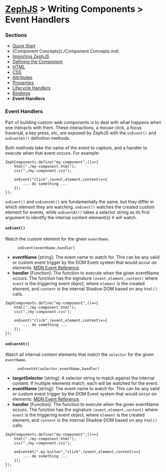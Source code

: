 # [ZephJS](../README.md) > Writing Components > Event Handlers

### Sections

- [Quick Start](./ComponentQuickStart.md)
- [Component Concepts](./Component Concepts.md)
- [Importing ZephJS](./ComponentImporting.md)
- [Defining the Component](./ComponentDefinition.md)
- [HTML](./ComponentMarkup.md)
- [CSS](./ComponentStyling.md)
- [Attributes](./ComponentAttributes.md)
- [Properties](./ComponentProperties.md)
- [Lifecycle Handlers](./ComponentLifecycleHandlers.md)
- [Bindings](./ComponentBindings.md)
- **Event Handlers**

### Event Handlers

Part of building custom web components is to deal with what happens when one interacts with them.  These interactions, a mouse click, a focus traversal, a key press, etc, are exposed by ZephJS with the `onEvent()` and `onEventAt()` definition methods.

Both methods take the name of the event to capture, and a handler to execute when that event occurs.  For example:

```
ZephComponents.define("my-component",()=>{
	html("./my-component.html");
	css("./my-component.css");

	onEvent("click",(event,element,content)=>{
		... do something ...
	});
});
```

`onEvent()` and `onEventAt()` are fundamentally the same, but they differ in which element they are watching.  `onEvent()` watches the created custom element for events, while `onEventAt()` takes a selector string as its first argument to identify the internal content element(s) it will watch.

#### `onEvent()`

Watch the custom element for the given `eventName`.

> **`onEvent(eventName,handler)`**
 - **eventName** [string]: The event name to watch for. This can be any valid or custom event trigger by the DOM Event system that would occur on elements: [MDN Event Reference](https://developer.mozilla.org/en-US/docs/Web/Events).
 - **handler** [Function]: The function to execute when the given eventName occurs. The function has the signature `(event,element,content)` where `event` is the triggering event object, where `element` is the created element, and `content` is the internal Shadow DOM based on any `html()` calls.

```
ZephComponents.define("my-component",()=>{
	html("./my-component.html");
	css("./my-component.css");

	onEvent("click",(event,element,content)=>{
		... do something ...
	});
});
```

#### `onEventAt()`


Watch all internal content elements that match the `selector` for the given `eventName`.

> **`onEventAt(selector,eventName,handler)`**
 - **targetSelector** [string]: A selector string to match against the internal content. If multiple elements match, each will be watched for the event.
 - **eventName** [string]: The event name to watch for. This can be any valid or custom event trigger by the DOM Event system that would occur on elements: [MDN Event Reference](https://developer.mozilla.org/en-US/docs/Web/Events).
 - **handler** [Function]: The function to execute when the given eventName occurs. The function has the signature `(event,element,content)` where `event` is the triggering event object, where `element` is the created element, and `content` is the internal Shadow DOM based on any `html()` calls.

```
ZephComponents.define("my-component",()=>{
	html("./my-component.html");
	css("./my-component.css");

	onEventAt(".my-button","click",(event,element,content)=>{
		... do something ...
	});
});
```
